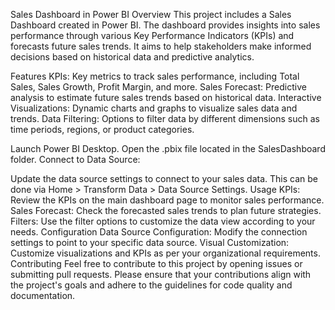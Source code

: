 Sales Dashboard in Power BI
Overview
This project includes a Sales Dashboard created in Power BI. The dashboard provides insights into sales performance through various Key Performance Indicators (KPIs) and forecasts future sales trends. It aims to help stakeholders make informed decisions based on historical data and predictive analytics.

Features
KPIs: Key metrics to track sales performance, including Total Sales, Sales Growth, Profit Margin, and more.
Sales Forecast: Predictive analysis to estimate future sales trends based on historical data.
Interactive Visualizations: Dynamic charts and graphs to visualize sales data and trends.
Data Filtering: Options to filter data by different dimensions such as time periods, regions, or product categories.

Launch Power BI Desktop.
Open the .pbix file located in the SalesDashboard folder.
Connect to Data Source:

Update the data source settings to connect to your sales data. This can be done via Home > Transform Data > Data Source Settings.
Usage
KPIs: Review the KPIs on the main dashboard page to monitor sales performance.
Sales Forecast: Check the forecasted sales trends to plan future strategies.
Filters: Use the filter options to customize the data view according to your needs.
Configuration
Data Source Configuration: Modify the connection settings to point to your specific data source.
Visual Customization: Customize visualizations and KPIs as per your organizational requirements.
Contributing
Feel free to contribute to this project by opening issues or submitting pull requests. Please ensure that your contributions align with the project's goals and adhere to the guidelines for code quality and documentation.
